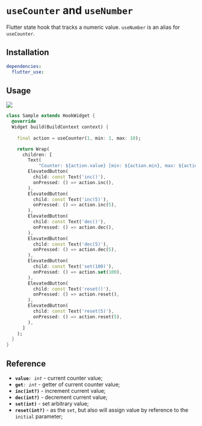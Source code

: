 # `useCounter` and `useNumber`

Flutter state hook that tracks a numeric value.
`useNumber` is an alias for `useCounter`.

## Installation

```yaml
dependencies:
  flutter_use: 
```

## Usage

[![](https://img.shields.io/badge/demo-%20%20%20%F0%9F%9A%80-green.svg)](https://wasabeef.github.io/flutter_use/#/use-counter)

```dart
class Sample extends HookWidget {
  @override
  Widget build(BuildContext context) {
    
    final action = useCounter(1, min: 1, max: 10);

    return Wrap(
      children: [
        Text(
            "Counter: ${action.value} [min: ${action.min}, max: ${action.max}]"),
        ElevatedButton(
          child: const Text('inc()'),
          onPressed: () => action.inc(),
        ),
        ElevatedButton(
          child: const Text('inc(5)'),
          onPressed: () => action.inc(5),
        ),
        ElevatedButton(
          child: const Text('dec()'),
          onPressed: () => action.dec(),
        ),
        ElevatedButton(
          child: const Text('dec(5)'),
          onPressed: () => action.dec(5),
        ),
        ElevatedButton(
          child: const Text('set(100)'),
          onPressed: () => action.set(100),
        ),
        ElevatedButton(
          child: const Text('reset()'),
          onPressed: () => action.reset(),
        ),
        ElevatedButton(
          child: const Text('reset(5)'),
          onPressed: () => action.reset(5),
        ),
      ]
    );
  }
}
```
## Reference

- **`value`**_`: int`_ - current counter value;
- **`get`**_`: int`_ - getter of current counter value;
- **`inc(int?)`** - increment current value;
- **`dec(int?)`** - decrement current value;
- **`set(int)`** - set arbitrary value;
- **`reset(int?)`** - as the `set`, but also will assign value by reference to the `initial` parameter;